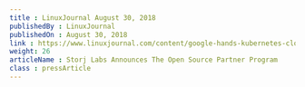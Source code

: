 ```yaml
---
title : LinuxJournal August 30, 2018
publishedBy : LinuxJournal
publishedOn : August 30, 2018
link : https://www.linuxjournal.com/content/google-hands-kubernetes-cloud-native-computing-foundation-kinetica-joins-automotive-grade
weight: 26
articleName : Storj Labs Announces The Open Source Partner Program
class : pressArticle
---
```

